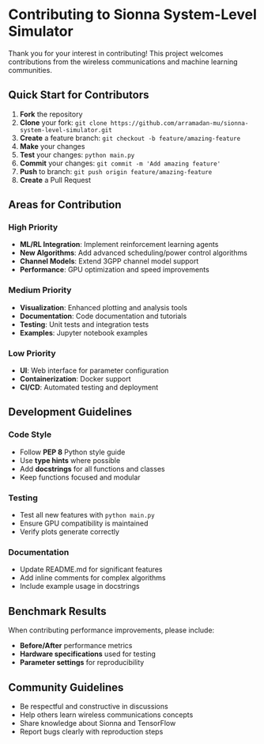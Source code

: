 # Contributing to Sionna System-Level Simulator

Thank you for your interest in contributing! This project welcomes contributions from the wireless communications and machine learning communities.

##  Quick Start for Contributors

1. **Fork** the repository
2. **Clone** your fork: `git clone https://github.com/arramadan-mu/sionna-system-level-simulator.git`
3. **Create** a feature branch: `git checkout -b feature/amazing-feature`
4. **Make** your changes
5. **Test** your changes: `python main.py`
6. **Commit** your changes: `git commit -m 'Add amazing feature'`
7. **Push** to branch: `git push origin feature/amazing-feature`
8. **Create** a Pull Request

##  Areas for Contribution

### High Priority
- **ML/RL Integration**: Implement reinforcement learning agents
- **New Algorithms**: Add advanced scheduling/power control algorithms
- **Channel Models**: Extend 3GPP channel model support
- **Performance**: GPU optimization and speed improvements

### Medium Priority
- **Visualization**: Enhanced plotting and analysis tools
- **Documentation**: Code documentation and tutorials
- **Testing**: Unit tests and integration tests
- **Examples**: Jupyter notebook examples

### Low Priority
- **UI**: Web interface for parameter configuration
- **Containerization**: Docker support
- **CI/CD**: Automated testing and deployment

##  Development Guidelines

### Code Style
- Follow **PEP 8** Python style guide
- Use **type hints** where possible
- Add **docstrings** for all functions and classes
- Keep functions focused and modular

### Testing
- Test all new features with `python main.py`
- Ensure GPU compatibility is maintained
- Verify plots generate correctly

### Documentation
- Update README.md for significant features
- Add inline comments for complex algorithms
- Include example usage in docstrings

##  Benchmark Results

When contributing performance improvements, please include:
- **Before/After** performance metrics
- **Hardware specifications** used for testing
- **Parameter settings** for reproducibility

##  Community Guidelines

- Be respectful and constructive in discussions
- Help others learn wireless communications concepts
- Share knowledge about Sionna and TensorFlow
- Report bugs clearly with reproduction steps

